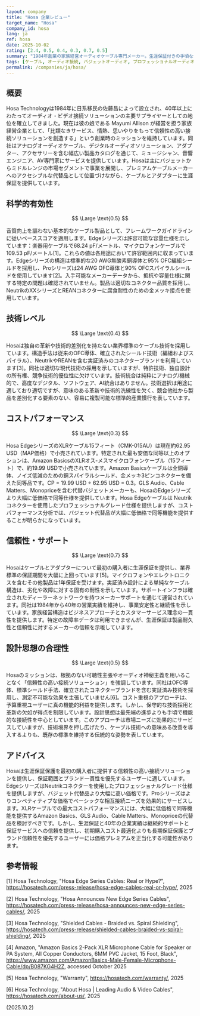 ```yaml
---
layout: company
title: "Hosa 企業レビュー"
target_name: "Hosa"
company_id: hosa
lang: ja
ref: hosa
date: 2025-10-02
rating: [2.4, 0.5, 0.4, 0.3, 0.7, 0.5]
summary: "1984年創業の家族経営オーディオケーブル専門メーカー。生涯保証付きの手頃な価格のケーブルを提供し、ミュージシャンや音響プロフェッショナルにサービスを展開。"
tags: [ケーブル, オーディオ接続, バジェットオーディオ, プロフェッショナルオーディオ, XLRケーブル, 楽器用ケーブル]
permalink: /companies/ja/hosa/
---
```


## 概要

Hosa Technologyは1984年に日系移民の佐藤昌によって設立され、40年以上にわたってオーディオ・ビデオ接続ソリューションの主要サプライヤーとしての地位を確立してきました。現在は彼の娘である Mayumi Allison が経営を担う家族経営企業として、「比類なきサービス、情熱、思いやりをもって信頼性の高い接続ソリューションを創造する」という創業時のミッションを維持しています。同社はアナログオーディオケーブル、デジタルオーディオソリューション、アダプター、アクセサリーを含む幅広い製品カタログを通じて、ミュージシャン、音響エンジニア、AV専門家にサービスを提供しています。Hosaは主にバジェットからミドルレンジの市場セグメントで事業を展開し、プレミアムケーブルメーカーへのアクセシブルな代替品として位置づけながら、ケーブルとアダプターに生涯保証を提供しています。

## 科学的有効性

$$ \Large \text{0.5} $$

音質向上を謳わない基本的なケーブル製品として、フレームワークガイドラインに従いベーススコアを適用します。Edgeシリーズは許容可能な容量仕様を示しています：楽器用ケーブルで68.24 pF/メートル、マイクロフォンケーブルで109.53 pF/メートル[1]。これらの値は各用途において許容範囲内に収まっています。Edgeシリーズの構造は標準的な20 AWG無酸素銅導体と95% OFC編組シールドを採用し、Proシリーズは24 AWG OFC導体と90% OFCスパイラルシールドを使用しています[2]。入手可能なメーカーデータから、抵抗や容量仕様に関する特定の問題は確認されていません。製品は適切なコネクター品質を採用し、NeutrikのXXシリーズとREANコネクターに腐食耐性のための金メッキ接点を使用しています。

## 技術レベル

$$ \Large \text{0.4} $$

Hosaは独自の革新や技術的差別化を持たない業界標準のケーブル技術を採用しています。構造手法は従来のOFC導体、確立されたシールド技術（編組およびスパイラル）、NeutrikやREANを含む実証済みのコネクターブランドを利用しています[3]。同社は適切な現代技術の採用を示していますが、特許技術、独自設計の所有権、競争技術的優位性に欠けています。技術統合は純粋にアナログ/機械的で、高度なデジタル、ソフトウェア、AI統合はありません。技術選択は用途に適しており適切ですが、意味のある革新や技術的洗練性を欠く、競合他社から製品を差別化する要素のない、容易に複製可能な標準的産業慣行を表しています。

## コストパフォーマンス

$$ \Large \text{0.3} $$

Hosa EdgeシリーズのXLRケーブル15フィート（CMK-015AU）は現在約62.95 USD（MAP価格）で小売されています。特定された最も安価な同等以上のオプションは、Amazon BasicsのXLRオス-メスマイクロフォンケーブル（15フィート）で、約19.99 USDで小売されています。Amazon Basicsケーブルは全銅導体、ノイズ低減のための銅スパイラルシールド、金メッキ3ピンコネクターを備えた同等品です。CP = 19.99 USD ÷ 62.95 USD = 0.3。GLS Audio、Cable Matters、Monopriceを含む代替バジェットメーカーも、HosaのEdgeシリーズより大幅に低価格で同等仕様を提供しています。Hosa Edgeケーブルは Neutrikコネクターを使用したプロフェッショナルグレード仕様を提供しますが、コストパフォーマンス分析では、バジェット代替品が大幅に低価格で同等機能を提供することが明らかになっています。

## 信頼性・サポート

$$ \Large \text{0.7} $$

Hosaはケーブルとアダプターについて最初の購入者に生涯保証を提供し、業界標準の保証期間を大幅に上回っています[5]。マイクロフォンやエレクトロニクスを含むその他製品は1年保証を受けます。実証済み設計による単純なケーブル構造は、劣化や故障に対する固有の耐性を示しています。サポートインフラは確立されたディーラーネットワークを持つメーカーサポートを通じて運営されています。同社は1984年から40年の営業実績を維持し、事業安定性と継続性を示しています。家族経営構造はビジネスアプローチとカスタマーサービス理念の一貫性を提供します。特定の故障率データは利用できませんが、生涯保証は製品耐久性と信頼性に対するメーカーの信頼を示唆しています。

## 設計思想の合理性

$$ \Large \text{0.5} $$

Hosaのミッションは、根拠のない可聴性主張やオーディオ神秘主義を用いることなく「信頼性の高い接続ソリューション」を強調しています。同社はOFC導体、標準シールド手法、確立されたコネクターブランドを含む実証済み技術を採用し、測定不可能な効果を主張していません[6]。コスト重視のアプローチは、予算重視ユーザーに真の機能的利益を提供します。しかし、保守的な技術採用と革新の欠如が得点を制限しています。設計思想は最先端の進歩よりも手頃で機能的な接続性を中心としています。このアプローチは市場ニーズに効果的にサービスしていますが、技術境界を押し広げたり、ケーブル技術への意味ある改善を導入するよりも、既存の標準を維持する伝統的な姿勢を表しています。

## アドバイス

Hosaは生涯保証保護を最初の購入者に提供する信頼性の高い接続ソリューションを提供し、保証範囲とブランド一貫性を優先するユーザーに適しています。EdgeシリーズはNeutrikコネクターを使用したプロフェッショナルグレード仕様を提供しますが、バジェット代替品より大幅に高い価格です。Proシリーズはよりコンペティティブな価格でベーシックな相互接続ニーズを効果的にサービスします。XLRケーブルでの最大コストパフォーマンスには、大幅に低価格で同等機能を提供するAmazon Basics、GLS Audio、Cable Matters、Monopriceの代替品を検討すべきです。しかし、生涯保証と40年の企業実績は継続的サポートと保証サービスへの信頼を提供し、初期購入コスト最適化よりも長期保証保護とブランド信頼性を優先するユーザーには価格プレミアムを正当化する可能性があります。

## 参考情報

[1] Hosa Technology, "Hosa Edge Series Cables: Real or Hype?", https://hosatech.com/press-release/hosa-edge-cables-real-or-hype/, 2025

[2] Hosa Technology, "Hosa Announces New Edge Series Cables", https://hosatech.com/press-release/hosa-announces-new-edge-series-cables/, 2025

[3] Hosa Technology, "Shielded Cables - Braided vs. Spiral Shielding", https://hosatech.com/press-release/shielded-cables-braided-vs-spiral-shielding/, 2025

[4] Amazon, "Amazon Basics 2-Pack XLR Microphone Cable for Speaker or PA System, All Copper Conductors, 6MM PVC Jacket, 15 Foot, Black", https://www.amazon.com/AmazonBasics-Male-Female-Microphone-Cable/dp/B087KG4H2Z, accessed October 2025

[5] Hosa Technology, "Warranty", https://hosatech.com/warranty/, 2025

[6] Hosa Technology, "About Hosa | Leading Audio & Video Cables", https://hosatech.com/about-us/, 2025

(2025.10.2)